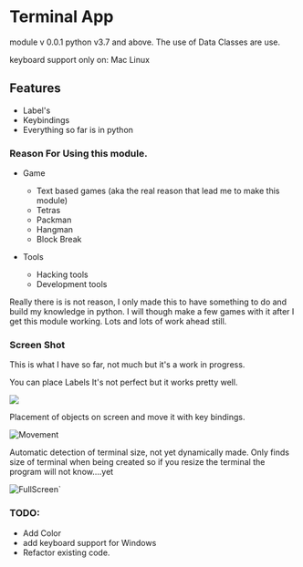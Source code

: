 # Terminal App
module v 0.0.1
python v3.7 and above.
The use of Data Classes are use.

keyboard support only on:
Mac
Linux

## Features
* Label's
* Keybindings
* Everything so far is in python

### Reason For Using this module.
* Game
    * Text based games (aka the real reason that lead me to make this module)
    * Tetras
    * Packman
    * Hangman
    * Block Break

* Tools
    * Hacking tools
    * Development tools

Really there is is not reason, I only made this to have something to do and 
build my knowledge in python.  I will though make a few games with it after I get this 
module working. Lots and lots of work ahead still.


### Screen Shot
This is what I have so far, not much but it's a work in progress.


You can place Labels
It's not perfect but it works pretty well.

![](https://user-images.githubusercontent.com/43012445/60067666-208db580-96d1-11e9-85c4-b04c7941b694.gif)

Placement of objects on screen and move it with key bindings.

![Movement](https://user-images.githubusercontent.com/43012445/59881361-007a9100-9375-11e9-942a-848c0c88d926.gif)

Automatic detection of terminal size, not yet dynamically made. Only finds
size of terminal when being created so if you resize the terminal the program will not 
know....yet

![FullScreen](https://user-images.githubusercontent.com/43012445/59881653-bcd45700-9375-11e9-91d2-c6bd90662475.gif)`


### TODO:

* Add Color
* add keyboard support for Windows
* Refactor existing code.